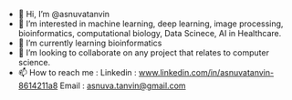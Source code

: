 - 👋 Hi, I’m @asnuvatanvin
- 👀 I’m interested in machine learning, deep learning, image processing, bioinformatics, computational biology, Data Scinece, AI in Healthcare.
- 🌱 I’m currently learning bioinformatics
- 💞️ I’m looking to collaborate on any project that relates to computer science.
- 📫 How to reach me :
Linkedin : www.linkedin.com/in/asnuvatanvin-8614211a8
Email : asnuva.tanvin@gmail.com

<!---
asnuvatanvin/asnuvatanvin is a ✨ special ✨ repository because its `README.md` (this file) appears on your GitHub profile.
You can click the Preview link to take a look at your changes.
--->
